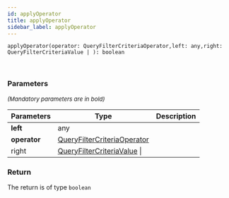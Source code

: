 ```yaml
---
id: applyOperator
title: applyOperator
sidebar_label: applyOperator
---
```


```tsx
applyOperator(operator: QueryFilterCriteriaOperator,left: any,right: QueryFilterCriteriaValue | ): boolean
```
<br/>



### Parameters

<font size="2"><i>(Mandatory parameters are in bold)</i></font>

| Parameters | Type | Description |
| --------- | ---- | ----------- |
| **left** | any |  |
| **operator** | [QueryFilterCriteriaOperator](/framework-api/types/QueryFilterCriteriaOperator.md) |  |
| right | [QueryFilterCriteriaValue](/framework-api/types/QueryFilterCriteriaValue.md) \|  |  |


### Return



The return is of type <code>boolean</code>
